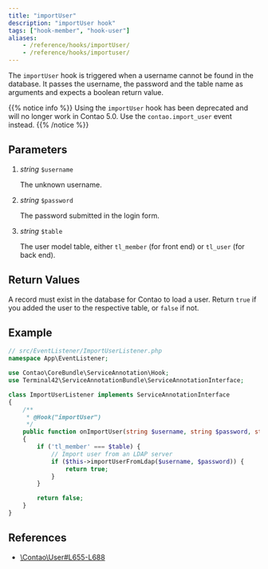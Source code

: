 ```yaml
---
title: "importUser"
description: "importUser hook"
tags: ["hook-member", "hook-user"]
aliases:
    - /reference/hooks/importUser/
    - /reference/hooks/importuser/
---
```



The `importUser` hook is triggered when a username cannot be found in the
database. It passes the username, the password and the table name as arguments
and expects a boolean return value.

{{% notice info %}}
Using the `importUser` hook has been deprecated and will no longer work in Contao 5.0. Use the `contao.import_user` event instead.
{{% /notice %}}


## Parameters

1. *string* `$username`

    The unknown username.

2. *string* `$password`

    The password submitted in the login form.

3. *string* `$table`

    The user model table, either `tl_member` (for front end) or `tl_user`
    (for back end).


## Return Values

A record must exist in the database for Contao to load a user. Return `true` if
you added the user to the respective table, or `false` if not.


## Example

```php
// src/EventListener/ImportUserListener.php
namespace App\EventListener;

use Contao\CoreBundle\ServiceAnnotation\Hook;
use Terminal42\ServiceAnnotationBundle\ServiceAnnotationInterface;

class ImportUserListener implements ServiceAnnotationInterface
{
    /**
     * @Hook("importUser")
     */
    public function onImportUser(string $username, string $password, string $table): bool
    {
        if ('tl_member' === $table) {
            // Import user from an LDAP server
            if ($this->importUserFromLdap($username, $password)) {
                return true;
            }
        }

        return false;
    }
}
```


## References

* [\Contao\User#L655-L688](https://github.com/contao/contao/blob/4.7.6/core-bundle/src/Resources/contao/library/Contao/User.php#L655-L688)
